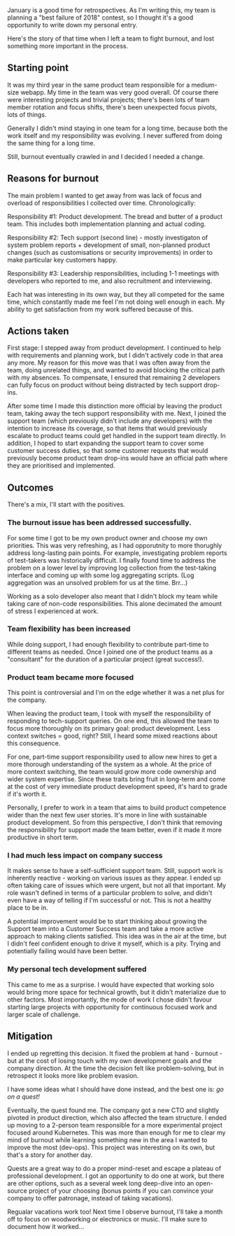 <!--
.. title: How not to fix burnout
.. slug: how-not-to-fix-burnout
.. date: 2019-02-20 13:21:09 UTC
.. tags:
.. category: dev
.. link:
.. description:
.. type: text
-->

January is a good time for retrospectives. As I'm writing this, my team is planning a "best failure of 2018" contest, so I thought it's a good opportunity to write down my personal entry.

Here's the story of that time when I left a team to fight burnout, and lost something more important in the process.

<!--more-->

## Starting point

It was my third year in the same product team responsible for a medium-size webapp. My time in the team was very good overall. Of course there were interesting projects and trivial projects; there's been lots of team member rotation and focus shifts, there's been unexpected focus pivots, lots of things.

Generally I didn't mind staying in one team for a long time, because both the work itself and my responsibility was evolving. I never suffered from doing the same thing for a long time.

Still, burnout eventually crawled in and I decided I needed a change.

## Reasons for burnout

The main problem I wanted to get away from was lack of focus and overload of responsibilities I collected over time. Chronologically:

Responsibility #1: Product development. The bread and butter of a product team. This includes both implementation planning and actual coding.

Responsibility #2: Tech support (second line) - mostly investigaton of system problem reports + development of small, non-planned product changes (such as customisations or security improvements) in order to make particular key customers happy.

Responsibility #3: Leadership responsibilities, including 1-1 meetings with developers who reported to me, and also recruitment and interviewing.

Each hat was interesting in its own way, but they all competed for the same time, which constantly made me feel I'm not doing well enough in each. My ability to get satisfaction from my work suffered because of this.

## Actions taken

First stage: I stepped away from product development. I continued to help with requirements and planning work, but I didn't actively code in that area any more. My reason for this move was that I was often away from the team, doing unrelated things, and wanted to avoid blocking the critical path with my absences. To compensate, I ensured that remaining 2 developers can fully focus on product without being distracted by tech support drop-ins.

After some time I made this distinction more official by leaving the product team, taking away the tech support responsibility with me. Next, I joined the support team (which previously didn't include any developers) with the intention to increase its coverage, so that items that would previously escalate to product teams could get handled in the support team directly. In addition, I hoped to start expanding the support team to cover some customer success duties, so that some customer requests that would previously become product team drop-ins would have an official path where they are prioritised and implemented.

## Outcomes

There's a mix, I'll start with the positives.

### The burnout issue has been addressed successfully.

For some time I got to be my own product owner and choose my own priorities. This was very refreshing, as I had opporutnity to more thorughly address long-lasting pain points. For example, investigating problem reports of test-takers was historically difficult. I finally found time to address the problem on a lower level by improving log collection from the test-taking interface and coming up with some log aggregating scripts. (Log aggregation was an unsolved problem for us at the time. Brr...)

Working as a solo developer also meant that I didn't block my team while taking care of non-code responsibilities. This alone decimated the amount of stress I experienced at work.

### Team flexibility has been increased

While doing support, I had enough flexibility to contribute part-time to different teams as needed. Once I joined one of the product teams as a "consultant" for the duration of a particular project (great success!).

### Product team became more focused

This point is controversial and I'm on the edge whether it was a net plus for the company.

When leaving the product team, I took with myself the responsibility of responding to tech-support queries. On one end, this allowed the team to focus more thoroughly on its primary goal: product development. Less context switches = good, right? Still, I heard some mixed reactions about this consequence.

For one, part-time support responsibility used to allow new hires to get a more thorough understanding of the system as a whole. At the price of more context switching, the team would grow more code ownership and wider system expertise. Since these traits bring fruit in long-term and come at the cost of very immediate product development speed, it's hard to grade if it's worth it.

Personally, I prefer to work in a team that aims to build product competence wider than the next few user stories. It's more in line with sustainable product development. So from this perspective, I don't think that removing the responsibility for support made the team better, even if it made it more productive in short term.

### I had much less impact on company success

It makes sense to have a self-sufficient support team. Still, support work is inherently reactive - working on various issues as they appear. I ended up often taking care of issues which were urgent, but not all that important. My role wasn't defined in terms of a particular problem to solve, and didn't even have a way of telling if I'm successful or not. This is not a healthy place to be in.

A potential improvement would be to start thinking about growing the Support team into a Customer Success team and take a more active approach to making clients satisfied. This idea was in the air at the time, but I didn't feel confident enough to drive it myself, which is a pity. Trying and potentially failing would have been better.

### My personal tech development suffered

This came to me as a surprise. I would have expected that working solo would bring more space for technical growth, but it didn't materialize due to other factors. Most importantly, the mode of work I chose didn't favour starting large projects with opportunity for continuous focused work and larger scale of challenge.

## Mitigation

I ended up regretting this decision. It fixed the problem at hand - burnout - but at the cost of losing touch with my own development goals and the company direction. At the time the decision felt like problem-solving, but in retrospect it looks more like problem evasion.

I have some ideas what I should have done instead, and the best one is: _go on a quest!_

Eventually, the quest found me. The company got a new CTO and slightly pivoted in product direction, which also affected the team structure. I ended up moving to a 2-person team responsible for a more experimental project focused around Kubernetes. This was more than enough for me to clear my mind of burnout while learning something new in the area I wanted to improve the most (dev-ops). This project was interesting on its own, but that's a story for another day.

Quests are a great way to do a proper mind-reset and escape a plateau of professional development. I got an opportunity to do one at work, but there are other options, such as a several week long deep-dive into an open-source project of your choosing (bonus points if you can convince your company to offer patronage, instead of taking vacations).

Regualar vacations work too! Next time I observe burnout, I'll take a month off to focus on woodworking or electronics or music. I'll make sure to document how it worked...

